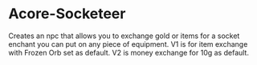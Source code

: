 # Acore-Socketeer
Creates an npc that allows you to exchange gold or items for a socket enchant you can put on any piece of equipment.
V1 is for item exchange with Frozen Orb set as default. V2 is money exchange for 10g as default.
